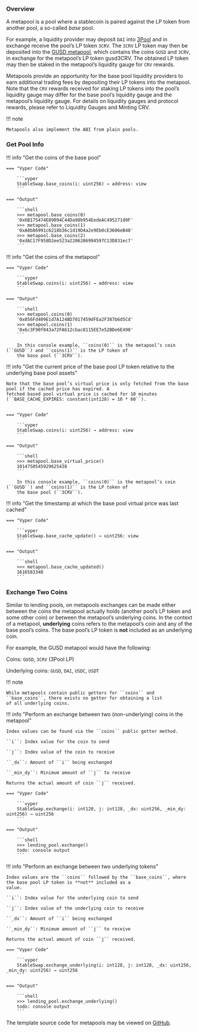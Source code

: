 ### Overview

A metapool is a pool where a stablecoin is paired against the LP token from another pool, a so-called _base_ pool.

For example, a liquidity provider may deposit ``DAI`` into 
[3Pool](https://etherscan.io/address/0xbebc44782c7db0a1a60cb6fe97d0b483032ff1c7#code) and in exchange receive the 
pool’s LP token ``3CRV``. The ``3CRV`` LP token may then be deposited into the 
[GUSD metapool](https://etherscan.io/address/0x4f062658EaAF2C1ccf8C8e36D6824CDf41167956), which contains the 
coins ``GUSD`` and ``3CRV``, in exchange for the metapool’s LP token gusd3CRV. The obtained LP token may then be staked 
in the metapool’s liquidity gauge for ``CRV`` rewards.

Metapools provide an opportunity for the base pool liquidity providers to earn additional trading fees by depositing 
their LP tokens into the metapool. Note that the ``CRV`` rewards received for staking LP tokens into the pool’s liquidity 
gauge may differ for the base pool’s liquidity gauge and the metapool’s liquidity gauge. For details on liquidity 
gauges and protocol rewards, please refer to Liquidity Gauges and Minting CRV.

!!! note

    Metapools also implement the ABI from plain pools.

### Get Pool Info

!!! info "Get the coins of the base pool"

    === "Vyper Code"
    
        ```vyper
        StableSwap.base_coins(i: uint256) → address: view
        ```
        
    === "Output"
    
        ```shell
        >>> metapool.base_coins(0)
        '0x6B175474E89094C44Da98b954EedeAC495271d0F'
        >>> metapool.base_coins(1)
        '0xA0b86991c6218b36c1d19D4a2e9Eb0cE3606eB48'
        >>> metapool.base_coins(2)
        '0xdAC17F958D2ee523a2206206994597C13D831ec7'
        ```

!!! info "Get the coins of the metapool"

    === "Vyper Code"
    
        ```vyper
        StableSwap.coins(i: uint256) → address: view
        ```
        
    === "Output"
    
        ```shell
        >>> metapool.coins(0)
        '0x056Fd409E1d7A124BD7017459dFEa2F387b6d5Cd'
        >>> metapool.coins(1)
        '0x6c3F90f043a72FA612cbac8115EE7e52BDe6E490'
        ```

        In this console example, ``coins(0)`` is the metapool’s coin (``GUSD``) and ``coins(1)`` is the LP token of 
        the base pool (``3CRV``).

!!! info "Get the current price of the base pool LP token relative to the underlying base pool assets"

    Note that the base pool’s virtual price is only fetched from the base pool if the cached price has expired. A 
    fetched based pool virtual price is cached for 10 minutes (``BASE_CACHE_EXPIRES: constant(int128) = 10 * 60``).


    === "Vyper Code"
    
        ```vyper
        StableSwap.coins(i: uint256) → address: view
        ```
        
    === "Output"
    
        ```shell
        >>> metapool.base_virtual_price()
        1014750545929625438
        ```

        In this console example, ``coins(0)`` is the metapool’s coin (``GUSD``) and ``coins(1)`` is the LP token of 
        the base pool (``3CRV``).

!!! info "Get the timestamp at which the base pool virtual price was last cached"

    === "Vyper Code"
    
        ```vyper
        StableSwap.base_cache_update() → uint256: view
        ```
        
    === "Output"
    
        ```shell
        >>> metapool.base_cache_updated()
        1616583340
        ```

### Exchange Two Coins

Similar to lending pools, on metapools exchanges can be made either between the coins the metapool actually holds 
(another pool’s LP token and some other coin) or between the metapool’s underlying coins. In the context of a metapool, 
**underlying** coins refers to the metapool’s coin and any of the base pool’s coins. The base pool’s LP token is **not** 
included as an underlying coin.

For example, the GUSD metapool would have the following:

Coins: ``GUSD``, ``3CRV`` (3Pool LP)

Underlying coins: ``GUSD``, ``DAI``, ``USDC``, ``USDT``


!!! note

    While metapools contain public getters for ``coins`` and ``base_coins``, there exists no getter for obtaining a list 
    of all underlying coins.

!!! info "Perform an exchange between two (non-underlying) coins in the metapool"

    Index values can be found via the ``coins`` public getter method.

    ``i``: Index value for the coin to send
    
    ``j``: Index value of the coin to receive
    
    ``_dx``: Amount of ``i`` being exchanged
    
    ``_min_dy``: Minimum amount of ``j`` to receive
    
    Returns the actual amount of coin ``j`` received.

    === "Vyper Code"
    
        ```vyper
        StableSwap.exchange(i: int128, j: int128, _dx: uint256, _min_dy: uint256) → uint256
        ```
        
    === "Output"
    
        ```shell
        >>> lending_pool.exchange()
        todo: console output
        ```

!!! info "Perform an exchange between two underlying tokens"

    Index values are the ``coins`` followed by the ``base_coins``, where the base pool LP token is **not** included as a 
    value.

    ``i``: Index value for the underlying coin to send
    
    ``j``: Index value of the underlying coin to receive
    
    ``_dx``: Amount of ``i`` being exchanged
    
    ``_min_dy``: Minimum amount of ``j`` to receive
    
    Returns the actual amount of coin ``j`` received.

    === "Vyper Code"
    
        ```vyper
        StableSwap.exchange_underlying(i: int128, j: int128, _dx: uint256, _min_dy: uint256) → uint256
        ```
        
    === "Output"
    
        ```shell
        >>> lending_pool.exchange_underlying()
        todo: console output
        ```

The template source code for metapools may be viewed on [GitHub](https://github.com/curvefi/curve-contract/blob/master/contracts/pool-templates/meta/SwapTemplateMeta.vy).

